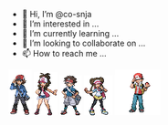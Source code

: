 - 👋 Hi, I’m @co-snja
- 👀 I’m interested in ...
- 🌱 I’m currently learning ...
- 💞️ I’m looking to collaborate on ...
- 📫 How to reach me ...
<img src="/hilbert-edit-removebg-2.png">
<img src="/hilda.png">
<img src="/nate-b2w2-final.png">
<img src="/rosa-b2w2-final.png">
<img src="/red-hgss-final.png">
<!---
co-snja/co-snja is a ✨ special ✨ repository because its `README.md` (this file) appears on your GitHub profile.
You can click the Preview link to take a look at your changes.
--->
